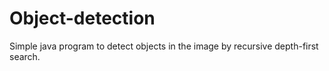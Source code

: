 # Object-detection
Simple java program to detect objects in the image by recursive depth-first search.
